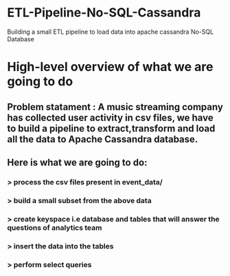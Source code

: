 # ETL-Pipeline-No-SQL-Cassandra
Building a small ETL pipeline to load data into apache cassandra No-SQL Database

# High-level overview of what we are going to do

## Problem statament : A music streaming company has collected user activity in csv files, we have to build a pipeline to extract,transform and load all the data to Apache Cassandra database.

## Here is what we are going to do:
### > process the csv files present in event_data/
### > build a small subset from the above data
### > create keyspace i.e database and tables that will answer the questions of analytics team
### > insert the data into the tables
### > perform select queries 

